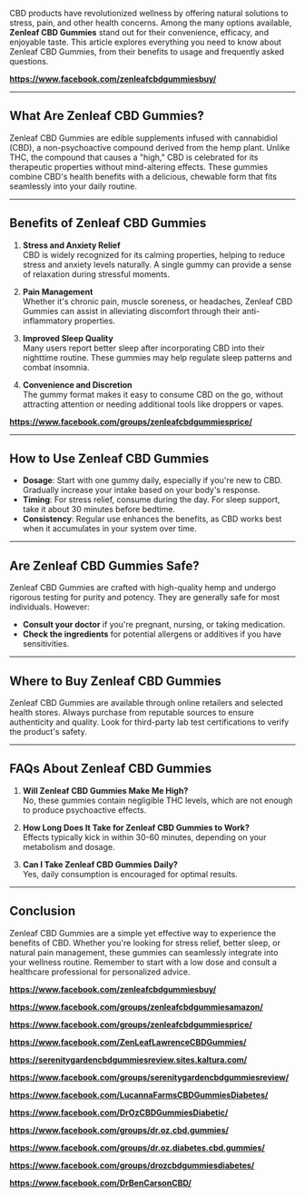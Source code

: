 <p>CBD products have revolutionized wellness by offering natural solutions to stress, pain, and other health concerns. Among the many options available, <strong>Zenleaf CBD Gummies</strong> stand out for their convenience, efficacy, and enjoyable taste. This article explores everything you need to know about Zenleaf CBD Gummies, from their benefits to usage and frequently asked questions.</p>
<p align="left"><strong><a href="https://www.facebook.com/zenleafcbdgummiesbuy/">https://www.facebook.com/zenleafcbdgummiesbuy/</a></strong></p>
<hr />
<h2>What Are Zenleaf CBD Gummies?</h2>
<p>Zenleaf CBD Gummies are edible supplements infused with cannabidiol (CBD), a non-psychoactive compound derived from the hemp plant. Unlike THC, the compound that causes a "high," CBD is celebrated for its therapeutic properties without mind-altering effects. These gummies combine CBD's health benefits with a delicious, chewable form that fits seamlessly into your daily routine.</p>
<hr />
<h2>Benefits of Zenleaf CBD Gummies</h2>
<ol>
<li>
<p><strong>Stress and Anxiety Relief</strong><br />CBD is widely recognized for its calming properties, helping to reduce stress and anxiety levels naturally. A single gummy can provide a sense of relaxation during stressful moments.</p>
</li>
<li>
<p><strong>Pain Management</strong><br />Whether it's chronic pain, muscle soreness, or headaches, Zenleaf CBD Gummies can assist in alleviating discomfort through their anti-inflammatory properties.</p>
</li>
<li>
<p><strong>Improved Sleep Quality</strong><br />Many users report better sleep after incorporating CBD into their nighttime routine. These gummies may help regulate sleep patterns and combat insomnia.</p>
</li>
<li>
<p><strong>Convenience and Discretion</strong><br />The gummy format makes it easy to consume CBD on the go, without attracting attention or needing additional tools like droppers or vapes.</p>
</li>
</ol>
<p align="left"><strong><a href="https://www.facebook.com/groups/zenleafcbdgummiesprice/">https://www.facebook.com/groups/zenleafcbdgummiesprice/</a></strong></p>
<hr />
<h2>How to Use Zenleaf CBD Gummies</h2>
<ul>
<li><strong>Dosage</strong>: Start with one gummy daily, especially if you're new to CBD. Gradually increase your intake based on your body's response.</li>
<li><strong>Timing</strong>: For stress relief, consume during the day. For sleep support, take it about 30 minutes before bedtime.</li>
<li><strong>Consistency</strong>: Regular use enhances the benefits, as CBD works best when it accumulates in your system over time.</li>
</ul>
<hr />
<h2>Are Zenleaf CBD Gummies Safe?</h2>
<p>Zenleaf CBD Gummies are crafted with high-quality hemp and undergo rigorous testing for purity and potency. They are generally safe for most individuals. However:</p>
<ul>
<li><strong>Consult your doctor</strong> if you're pregnant, nursing, or taking medication.</li>
<li><strong>Check the ingredients</strong> for potential allergens or additives if you have sensitivities.</li>
</ul>
<hr />
<h2>Where to Buy Zenleaf CBD Gummies</h2>
<p>Zenleaf CBD Gummies are available through online retailers and selected health stores. Always purchase from reputable sources to ensure authenticity and quality. Look for third-party lab test certifications to verify the product's safety.</p>
<hr />
<h2>FAQs About Zenleaf CBD Gummies</h2>
<ol>
<li>
<p><strong>Will Zenleaf CBD Gummies Make Me High?</strong><br />No, these gummies contain negligible THC levels, which are not enough to produce psychoactive effects.</p>
</li>
<li>
<p><strong>How Long Does It Take for Zenleaf CBD Gummies to Work?</strong><br />Effects typically kick in within 30-60 minutes, depending on your metabolism and dosage.</p>
</li>
<li>
<p><strong>Can I Take Zenleaf CBD Gummies Daily?</strong><br />Yes, daily consumption is encouraged for optimal results.</p>
</li>
</ol>
<hr />
<h2>Conclusion</h2>
<p>Zenleaf CBD Gummies are a simple yet effective way to experience the benefits of CBD. Whether you're looking for stress relief, better sleep, or natural pain management, these gummies can seamlessly integrate into your wellness routine. Remember to start with a low dose and consult a healthcare professional for personalized advice.</p>
<p align="left"><strong><a href="https://www.facebook.com/zenleafcbdgummiesbuy/">https://www.facebook.com/zenleafcbdgummiesbuy/</a></strong></p>
<p align="left"><strong><a href="https://www.facebook.com/groups/zenleafcbdgummiesamazon/">https://www.facebook.com/groups/zenleafcbdgummiesamazon/</a></strong></p>
<p align="left"><strong><a href="https://www.facebook.com/groups/zenleafcbdgummiesprice/">https://www.facebook.com/groups/zenleafcbdgummiesprice/</a></strong></p>
<p align="left"><strong><a href="https://www.facebook.com/ZenLeafLawrenceCBDGummies/">https://www.facebook.com/ZenLeafLawrenceCBDGummies/</a></strong></p>
<p align="left"><strong><a href="https://serenitygardencbdgummiesreview.sites.kaltura.com/">https://serenitygardencbdgummiesreview.sites.kaltura.com/</a></strong></p>
<p align="left"><strong><a href="https://www.facebook.com/groups/serenitygardencbdgummiesreview/">https://www.facebook.com/groups/serenitygardencbdgummiesreview/</a></strong></p>
<p align="left"><strong><a href="https://www.facebook.com/LucannaFarmsCBDGummiesDiabetes/">https://www.facebook.com/LucannaFarmsCBDGummiesDiabetes/</a></strong></p>
<p align="left"><strong><a href="https://www.facebook.com/DrOzCBDGummiesDiabetic/">https://www.facebook.com/DrOzCBDGummiesDiabetic/</a></strong></p>
<p align="left"><strong><a href="https://www.facebook.com/groups/dr.oz.cbd.gummies/">https://www.facebook.com/groups/dr.oz.cbd.gummies/</a></strong></p>
<p align="left"><strong><a href="https://www.facebook.com/groups/dr.oz.diabetes.cbd.gummies/">https://www.facebook.com/groups/dr.oz.diabetes.cbd.gummies/</a></strong></p>
<p align="left"><strong><a href="https://www.facebook.com/groups/drozcbdgummiesdiabetes/">https://www.facebook.com/groups/drozcbdgummiesdiabetes/</a></strong></p>
<p align="left"><strong><a href="https://www.facebook.com/DrBenCarsonCBD/">https://www.facebook.com/DrBenCarsonCBD/</a></strong></p>
